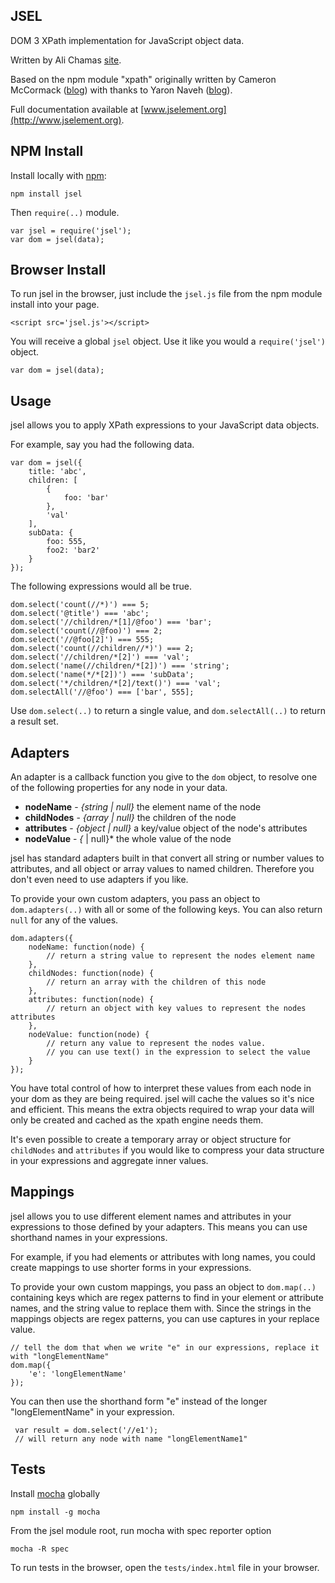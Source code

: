 ## JSEL
DOM 3 XPath implementation for JavaScript object data.

Written by Ali Chamas [site](http://www.musicartscience.com.au).

Based on the npm module "xpath" originally written by Cameron McCormack ([blog](http://mcc.id.au/xpathjs)) with thanks to Yaron Naveh ([blog](http://webservices20.blogspot.com/)).

Full documentation available at [www.jselement.org](http://www.jselement.org).

## NPM Install
Install locally with [npm](http://github.com/isaacs/npm):

    npm install jsel

Then `require(..)` module.

    var jsel = require('jsel');
    var dom = jsel(data);

## Browser Install
To run jsel in the browser, just include the `jsel.js` file from the npm module install into your page.

    <script src='jsel.js'></script>

You will receive a global `jsel` object. Use it like you would a `require('jsel')` object.

    var dom = jsel(data);

## Usage
jsel allows you to apply XPath expressions to your JavaScript data objects.

For example, say you had the following data.

    var dom = jsel({
        title: 'abc',
        children: [
            {
                foo: 'bar'
            },
            'val'
        ],
        subData: {
            foo: 555,
            foo2: 'bar2'
        }
    });

The following expressions would all be true.

    dom.select('count(//*)') === 5;
    dom.select('@title') === 'abc';
    dom.select('//children/*[1]/@foo') === 'bar';
    dom.select('count(//@foo)') === 2;
    dom.select('//@foo[2]') === 555;
    dom.select('count(//children//*)') === 2;
    dom.select('//children/*[2]') === 'val';
    dom.select('name(//children/*[2])') === 'string';
    dom.select('name(*/*[2])') === 'subData';
    dom.select('*/children/*[2]/text()') === 'val';
    dom.selectAll('//@foo') === ['bar', 555];

Use `dom.select(..)` to return a single value, and `dom.selectAll(..)` to return a result set.

## Adapters
An adapter is a callback function you give to the `dom` object, to resolve one of the following properties for any node in your data.

* **nodeName** - *{string | null}* the element name of the node
* **childNodes** - *{array | null}* the children of the node
* **attributes** - *{object | null}* a key/value object of the node's attributes
* **nodeValue** - *{* | null}* the whole value of the node

jsel has standard adapters built in that convert all string or number values to attributes, and all object or array values to named children. Therefore you don't even need to use adapters if you like.

To provide your own custom adapters, you pass an object to `dom.adapters(..)` with all or some of the following keys. You can also return `null` for any of the values.

    dom.adapters({
        nodeName: function(node) {
            // return a string value to represent the nodes element name
        },
        childNodes: function(node) {
            // return an array with the children of this node
        },
        attributes: function(node) {
            // return an object with key values to represent the nodes attributes
        },
        nodeValue: function(node) {
            // return any value to represent the nodes value.
            // you can use text() in the expression to select the value
        }
    });

You have total control of how to interpret these values from each node in your dom as they are being required. jsel will cache the values so it's nice and efficient. This means the extra objects required to wrap your data will only be created and cached as the xpath engine needs them.

It's even possible to create a temporary array or object structure for `childNodes` and `attributes` if you would like to compress your data structure in your expressions and aggregate inner values.

## Mappings
jsel allows you to use different element names and attributes in your expressions to those defined by your adapters. This means you can use shorthand names in your expressions.

For example, if you had elements or attributes with long names, you could create mappings to use shorter forms in your expressions.

To provide your own custom mappings, you pass an object to `dom.map(..)` containing keys which are regex patterns to find in your element or attribute names, and the string value to replace them with. Since the strings in the mappings objects are regex patterns, you can use captures in your replace value.

    // tell the dom that when we write "e" in our expressions, replace it with "longElementName"
    dom.map({
        'e': 'longElementName'
    });

You can then use the shorthand form "e" instead of the longer "longElementName" in your expression.

     var result = dom.select('//e1');
     // will return any node with name "longElementName1"

## Tests
Install [mocha](http://visionmedia.github.io/mocha/#installation) globally

    npm install -g mocha

From the jsel module root, run mocha with spec reporter option

    mocha -R spec

To run tests in the browser, open the `tests/index.html` file in your browser.